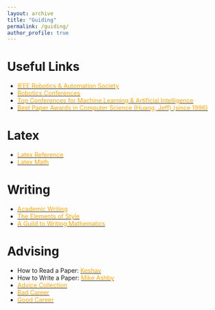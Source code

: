 ```yaml
---
layout: archive
title: "Guiding"
permalink: /guiding/
author_profile: true
---
```


# Useful Links

+ [<span style="color:orange">IEEE Robotics & Automation Society</span>](http://www.ieee-ras.org/)
+ [<span style="color:orange">Robotics Conferences</span>](https://www.conference-service.com/conferences/automation.html)
+ [<span style="color:orange">Top Conferences for Machine Learning & Artificial Intelligence</span>](http://www.guide2research.com/topconf/machine-learning)
+ [<span style="color:orange">Best Paper Awards in Computer Science (Huang, Jeff) (since 1996)</span>](https://jeffhuang.com/best_paper_awards.html)

# Latex

+ [<span style="color:orange">Latex Reference</span>](https://www.overleaf.com/learn)
+ [<span style="color:orange">Latex Math</span>](http://www.cs.put.poznan.pl/ksiek/latexmath.html)

# Writing

+ [<span style="color:orange">Academic Writing</span>](https://libguides.usc.edu/writingguide/)
+ [<span style="color:orange">The Elements of Style</span>](https://hmdo.github.io/files/elementofstyle.pdf)
+ [<span style="color:orange">A Guild to Writing Mathematics</span>](https://hmdo.github.io/files/writingman.pdf)

# Advising

+ How to Read a Paper: [<span style="color:orange">Keshav</span>](https://hmdo.github.io/files/howtoreadapaper.pdf)
+ How to Write a Paper: [<span style="color:orange">Mike Ashby</span>](https://hmdo.github.io/files/howtowriteapaper.pdf)
+ [<span style="color:orange">Advice Collection</span>](http://taoxie.cs.illinois.edu/advice.htm)
+ [<span style="color:orange">Bad Career</span>](https://hmdo.github.io/files/BadCareer.pdf)
+ [<span style="color:orange">Good Career</span>](https://hmdo.github.io/files/GoodCareer.pdf)
